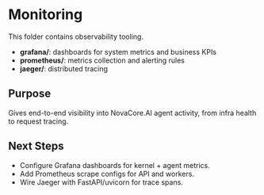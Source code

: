 # Monitoring

This folder contains observability tooling.

- **grafana/**: dashboards for system metrics and business KPIs  
- **prometheus/**: metrics collection and alerting rules  
- **jaeger/**: distributed tracing

## Purpose
Gives end-to-end visibility into NovaCore.AI agent activity, from infra health to request tracing.

## Next Steps
- Configure Grafana dashboards for kernel + agent metrics.
- Add Prometheus scrape configs for API and workers.
- Wire Jaeger with FastAPI/uvicorn for trace spans.

